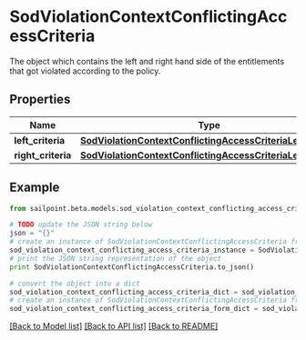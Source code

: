 # SodViolationContextConflictingAccessCriteria

The object which contains the left and right hand side of the entitlements that got violated according to the policy.

## Properties
Name | Type | Description | Notes
------------ | ------------- | ------------- | -------------
**left_criteria** | [**SodViolationContextConflictingAccessCriteriaLeftCriteria**](SodViolationContextConflictingAccessCriteriaLeftCriteria.md) |  | [optional] 
**right_criteria** | [**SodViolationContextConflictingAccessCriteriaLeftCriteria**](SodViolationContextConflictingAccessCriteriaLeftCriteria.md) |  | [optional] 

## Example

```python
from sailpoint.beta.models.sod_violation_context_conflicting_access_criteria import SodViolationContextConflictingAccessCriteria

# TODO update the JSON string below
json = "{}"
# create an instance of SodViolationContextConflictingAccessCriteria from a JSON string
sod_violation_context_conflicting_access_criteria_instance = SodViolationContextConflictingAccessCriteria.from_json(json)
# print the JSON string representation of the object
print SodViolationContextConflictingAccessCriteria.to_json()

# convert the object into a dict
sod_violation_context_conflicting_access_criteria_dict = sod_violation_context_conflicting_access_criteria_instance.to_dict()
# create an instance of SodViolationContextConflictingAccessCriteria from a dict
sod_violation_context_conflicting_access_criteria_form_dict = sod_violation_context_conflicting_access_criteria.from_dict(sod_violation_context_conflicting_access_criteria_dict)
```
[[Back to Model list]](../README.md#documentation-for-models) [[Back to API list]](../README.md#documentation-for-api-endpoints) [[Back to README]](../README.md)


